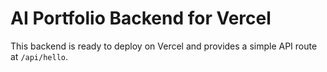 # AI Portfolio Backend for Vercel

This backend is ready to deploy on Vercel and provides a simple API route at `/api/hello`.